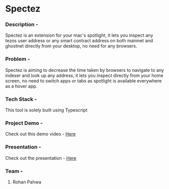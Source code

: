 # Spectez

### Description - 
Spectez is an extension for your mac's spotlight, it lets you inspect any tezos user address or any smart contract address on both mainnet and ghostnet directly from your desktop, no need for any browsers.


### Problem -
Spectez is aiming to decrease the time taken by browsers to navigate to any indexer and look up any address, it lets you inspect directly from your home screen, no need to switch apps or tabs as spotlight is available everywhere as a hover app. 


### Tech Stack -
This tool is solely built using Typescript

### Project Demo - 

Check out this demo video - [Here](https://www.loom.com/share/72cca203d7f5489cb25fafa441244aca?sid=9086e5fc-1b37-4992-8908-16d3f9886d5b)

### Presentation - 

Check out the presentation - [Here](https://gamma.app/public/Get-to-Know-SpecTez-Introducing-the-Ultimate-Tezos-Inspector-for--wezjjyovlnn3zr0)

### Team -

1. Rohan Pahwa


